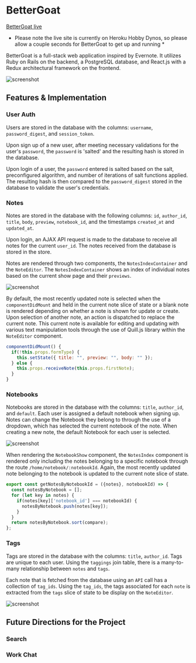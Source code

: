 # BetterGoat

[BetterGoat live](https://bettergoat.me/)
* Please note the live site is currently on Heroku Hobby Dynos, so please allow a couple seconds for BetterGoat to get up and running *

BetterGoat is a full-stack web application inspired by Evernote. It utilizes Ruby on Rails on the backend, a PostgreSQL database, and React.js with a Redux architectural framework on the frontend.

![screenshot](http://imgur.com/zG2V9op.png)

## Features & Implementation

### User Auth
Users are stored in the database with the columns: `username`, `password_digest`, and `session_token`.

Upon sign up of a new user, after meeting necessary validations for the user's `password`, the `password` is 'salted' and the resulting hash is stored in the database.

Upon login of a user, the `password` entered is salted based on the salt, preconfigured algorithm, and number of iterations of salt functions applied. The resulting hash is then compared to the `password_digest` stored in the database to validate the user's credentials.


### Notes
Notes are stored in the database with the following columns: `id`, `author_id`, `title`, `body`, `preview`, `notebook_id`, and the timestamps `created_at` and `updated_at`.

Upon login, an AJAX API request is made to the database to receive all notes for the current `user_id`. The notes received from the database is stored in the store.

Notes are rendered through two components, the `NotesIndexContainer` and the `NoteEditor`. The `NotesIndexContainer` shows an index of individual notes based on the current show page and their `previews`.

![screenshot](http://i.imgur.com/lgkfrQK.gif)

By default, the most recently updated note is selected when the `componentDidMount` and held in the current note slice of state or a blank note is rendered depending on whether a note is shown for update or create. Upon selection of another note, an action is dispatched to replace the current note. This current note is available for editing and updating with various text manipulation tools through the use of Quill.js library within the `NoteEditor` component.

```javascript
componentDidMount() {
  if(!this.props.formType) {
    this.setState({ title: "", preview: "", body: "" });
  } else {
    this.props.receiveNote(this.props.firstNote);
  }
}
```

### Notebooks
Notebooks are stored in the database with the columns: `title`, `author_id`, and `default`. Each user is assigned a default notebook when signing up. Notes can change the Notebook they belong to through the use of a dropdown, which has selected the current notebook of the note. When creating a new note, the default Notebook for each user is selected.

![screenshot](http://imgur.com/7EdZZbi.png)

When rendering the `NotebookShow` component, the `NotesIndex` component is rendered only including the notes belonging to a specific notebook through the route `/home/notebook/:notebookId`. Again, the most recently updated note belonging to the notebook is updated to the current note slice of state.

```javascript
export const getNotesByNotebookId = ({notes}, notebookId) => {
  const notesByNotebook = [];
  for (let key in notes) {
    if(notes[key]['notebook_id'] === notebookId) {
      notesByNotebook.push(notes[key]);
    }
  }
  return notesByNotebook.sort(compare);
};
```

### Tags
Tags are stored in the database with the columns: `title`, `author_id`. Tags are unique to each user. Using the `taggings` join table, there is a many-to-many relationship between `notes` and `tags`.

Each note that is fetched from the database using an `API` call has a collection of `tag_ids`. Using the `tag_ids`, the tags associated for each `note` is extracted from the `tags` slice of state to be display on the `NoteEditor`.

![screenshot](http://imgur.com/JI9WzZt.gif)


## Future Directions for the Project

### Search

### Work Chat
